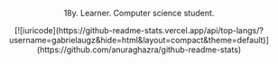  <div align="center">
  <p>18y. Learner. Computer science student.</p>
  [![iuricode](https://github-readme-stats.vercel.app/api/top-langs/?username=gabrielaugz&hide=html&layout=compact&theme=default)](https://github.com/anuraghazra/github-readme-stats)
